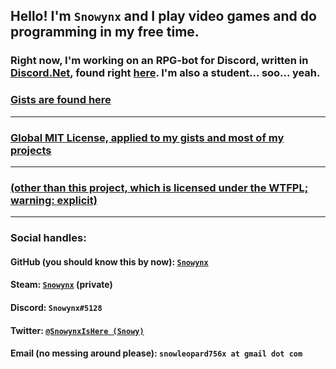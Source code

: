 ## Hello! I'm `Snowynx` and I play video games and do programming in my free time.

### Right now, I'm working on an RPG-bot for Discord, written in [Discord.Net](https://github.com/discord-net/Discord.Net), found right [here](https://github.com/Snowynx/BotNetFun). I'm also a student... soo... yeah. 

### [Gists are found here](https://gist.github.com/Snowynx)

----

### [Global MIT License, applied to my gists and most of my projects](https://raw.githubusercontent.com/Snowynx/Snowynx.github.io/master/globalLicense.md) 

----

### [(other than this project, which is licensed under the WTFPL; warning: explicit)](https://raw.githubusercontent.com/Snowynx/Snowynx.github.io/master/LICENSE)

----

### Social handles: 

#### GitHub (you should know this by now): [`Snowynx`](https://github.com/Snowynx)
#### Steam: [`Snowynx`](https://steamcommunity.com/id/Snowynx/) (private)
#### Discord: `Snowynx#5128`
#### Twitter: [`@SnowynxIsHere (Snowy)`](https://twitter.com/SnowynxIsHere)
#### Email (no messing around please): `snowleopard756x at gmail dot com`
